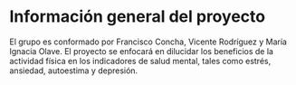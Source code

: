 # Información general del proyecto

El grupo es conformado por Francisco Concha, Vicente Rodríguez y María Ignacia Olave. El proyecto se enfocará en dilucidar los beneficios de la actividad física en los indicadores de salud mental, tales como estrés, ansiedad, autoestima y depresión.
